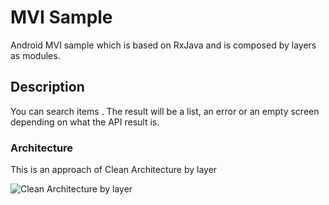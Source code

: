MVI Sample
===========
Android MVI sample which is based on RxJava and is composed by layers as modules.

Description
-----------
You can search items . The result will be a list, an error or an empty screen depending on what the API
result is.

### Architecture
This is an approach of Clean Architecture by layer <br/>

![Clean Architecture by layer](screenshots/clean-architecture-by-layer.png "Clean Architeture by layer")


